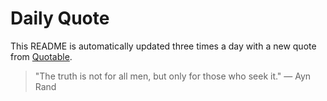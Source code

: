 # Daily Quote


This README is automatically updated three times a day with a new quote from [Quotable](https://github.com/lukePeavey/quotable).








































> "The truth is not for all men, but only for those who seek it."
> — Ayn Rand
